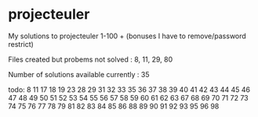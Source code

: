 # projecteuler

My solutions to projecteuler 1-100 + (bonuses I have to remove/password restrict)

Files created but probems not solved : 8, 11, 29, 80

Number of solutions available currently : 35

todo:
8
11
17
18
19
23
28
29
31
32
33
35
36
37
38
39
40
41
42
43
44
45
46
47
48
49
50
51
52
53
54
55
56
57
58
59
60
61
62
63
67
68
69
70
71
72
73
74
75
76
77
78
79
81
82
83
84
85
86
88
89
90
91
92
93
95
96
98
